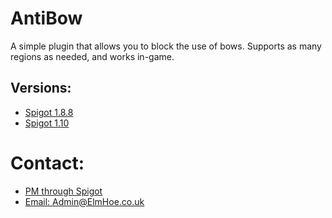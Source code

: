# AntiBow
A simple plugin that allows you to block the use of bows.
Supports as many regions as needed, and works in-game.

## Versions:
* [Spigot 1.8.8](https://drive.google.com/open?id=0B-wfHJu6Mm0cU0dLem1vcTc1cHM)
* [Spigot 1.10](https://drive.google.com/open?id=0B-wfHJu6Mm0cVzBRTWhzXzgzWUk)

# Contact:
* [PM through Spigot](https://www.spigotmc.org/conversations/add?to=joshyyf)
* [Email: Admin@ElmHoe.co.uk](mailto:Admin@ElmHoe.co.uk)
